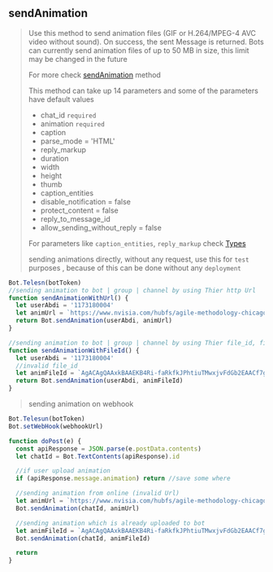 ## sendAnimation

> Use this method to send animation files (GIF or H.264/MPEG-4 AVC video without sound). On success, the sent Message is returned. Bots can currently send animation files of up to 50 MB in size, this limit may be changed in the future
>
> For more check [sendAnimation](https://core.telegram.org/bots/api#sendanimation) method
>
> This method can take up 14 parameters and
> some of the parameters have default values
>
> - chat_id `required`
> - animation `required`
> - caption
> - parse_mode = 'HTML'
> - reply_markup
> - duration
> - width
> - height
> - thumb
> - caption_entities
> - disable_notification = false
> - protect_content = false
> - reply_to_message_id
> - allow_sending_without_reply = false
>
> For parameters like `caption_entities`, `reply_markup` check [Types](https://github.com/abdiu34567/telesn.js/tree/main/Docs/Types)
>
> sending animations directly, without any request, use this for `test` purposes , because of this can be done without any `deployment`

```js
Bot.Telesn(botToken)
//sending animation to bot | group | channel by using Thier http Url
function sendAnimationWithUrl() {
  let userAbdi = '1173180004'
  let animUrl = `https://www.nvisia.com/hubfs/agile-methodology-chicago.fli`
  return Bot.sendAnimation(userAbdi, animUrl)
}

//sending animation to bot | group | channel by using Thier file_id, file id can be found only if you upload file on Bot | group | channel
function sendAnimationWithFileId() {
  let userAbdi = '1173180004'
  //invalid file_id
  let animFileId = `AgACAgQAAxkBAAEKB4Ri-faRkfkJPhtiuTMwxjvFdGb2EAACf7gxG5ZTyVNio98lZ7PwIgEAAwIAA3MAAykE`
  return Bot.sendAnimation(userAbdi, animFileId)
}
```

> sending animation on webhook

```js
Bot.Telesun(botToken)
Bot.setWebHook(webhookUrl)

function doPost(e) {
  const apiResponse = JSON.parse(e.postData.contents)
  let chatId = Bot.TextContents(apiResponse).id

  //if user upload animation
  if (apiResponse.message.animation) return //save some where

  //sending animation from online (invalid Url)
  let animUrl = `https://www.nvisia.com/hubfs/agile-methodology-chicago.fli`
  Bot.sendAnimation(chatId, animUrl)

  //sending animation which is already uploaded to bot
  let animFileId = `AgACAgQAAxkBAAEKB4Ri-faRkfkJPhtiuTMwxjvFdGb2EAACf7gxG5ZTyVNio98lZ7PwIgEAAwIAA3MAAykE`
  Bot.sendAnimation(chatId, animFileId)

  return
}
```
